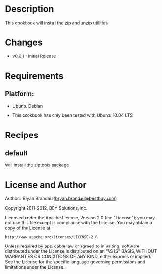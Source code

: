 Description
===========

This cookbook will install the zip and unzip utilities

Changes
=======

* v0.0.1 - Initial Release


Requirements
============

## Platform:

* Ubuntu Debian

- This cookbook has only been tested with Ubuntu 10.04 LTS


Recipes
=======

default
------
Will install the ziptools package


License and Author
==================

Author:: Bryan Brandau (<bryan.brandau@bestbuy.com>)

Copyright 2011-2012, BBY Solutions, Inc.

Licensed under the Apache License, Version 2.0 (the "License");
you may not use this file except in compliance with the License.
You may obtain a copy of the License at

    http://www.apache.org/licenses/LICENSE-2.0

Unless required by applicable law or agreed to in writing, software
distributed under the License is distributed on an "AS IS" BASIS,
WITHOUT WARRANTIES OR CONDITIONS OF ANY KIND, either express or implied.
See the License for the specific language governing permissions and
limitations under the License.

